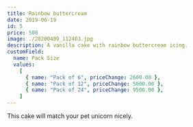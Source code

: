 ```yaml
---
title: Rainbow buttercream
date: 2019-06-19
id: 5
price: 500
image: ./20200409_112403.jpg
description: A vanilla cake with rainbow buttercream icing.
customField:
  name: Pack Size
  values:
    [
      { name: "Pack of 6", priceChange: 2600.00 },
      { name: "Pack of 12", priceChange: 5000.00 },
      { name: "Pack of 24", priceChange: 9500.00 },
    ]
---
```


This cake will match your pet unicorn nicely.
